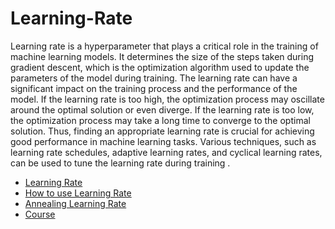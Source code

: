 # Learning-Rate


Learning rate is a hyperparameter that plays a critical role in the training of machine learning models. It determines the size of the steps taken during gradient descent, which is the optimization algorithm used to update the parameters of the model during training. The learning rate can have a significant impact on the training process and the performance of the model. If the learning rate is too high, the optimization process may oscillate around the optimal solution or even diverge. If the learning rate is too low, the optimization process may take a long time to converge to the optimal solution. Thus, finding an appropriate learning rate is crucial for achieving good performance in machine learning tasks. Various techniques, such as learning rate schedules, adaptive learning rates, and cyclical learning rates, can be used to tune the learning rate during training .


- [Learning Rate](https://machinelearningmastery.com/learning-rate-for-deep-learning-neural-networks/)
- [How to use Learning Rate](https://youtu.be/G-kz8NIPkP4)
- [Annealing Learning Rate](https://cs231n.github.io/neural-networks-3/#anneal)
- [Course](https://www.coursera.org/learn/deep-neural-network?specialization=deep-learning)
